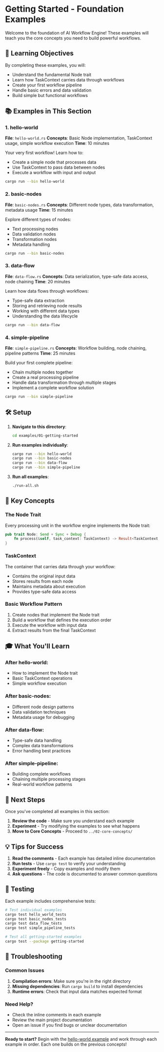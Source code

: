 # Getting Started - Foundation Examples

Welcome to the foundation of AI Workflow Engine! These examples will teach you the core concepts you need to build powerful workflows.

## 🎯 Learning Objectives

By completing these examples, you will:
- Understand the fundamental Node trait
- Learn how TaskContext carries data through workflows
- Create your first workflow pipeline
- Handle basic errors and data validation
- Build simple but functional workflows

## 📚 Examples in This Section

### 1. hello-world
**File**: `hello-world.rs`
**Concepts**: Basic Node implementation, TaskContext usage, simple workflow execution
**Time**: 10 minutes

Your very first workflow! Learn how to:
- Create a simple node that processes data
- Use TaskContext to pass data between nodes
- Execute a workflow with input and output

```bash
cargo run --bin hello-world
```

### 2. basic-nodes
**File**: `basic-nodes.rs`
**Concepts**: Different node types, data transformation, metadata usage
**Time**: 15 minutes

Explore different types of nodes:
- Text processing nodes
- Data validation nodes
- Transformation nodes
- Metadata handling

```bash
cargo run --bin basic-nodes
```

### 3. data-flow
**File**: `data-flow.rs`
**Concepts**: Data serialization, type-safe data access, node chaining
**Time**: 20 minutes

Learn how data flows through workflows:
- Type-safe data extraction
- Storing and retrieving node results
- Working with different data types
- Understanding the data lifecycle

```bash
cargo run --bin data-flow
```

### 4. simple-pipeline
**File**: `simple-pipeline.rs`
**Concepts**: Workflow building, node chaining, pipeline patterns
**Time**: 25 minutes

Build your first complete pipeline:
- Chain multiple nodes together
- Create a real processing pipeline
- Handle data transformation through multiple stages
- Implement a complete workflow solution

```bash
cargo run --bin simple-pipeline
```

## 🛠 Setup

1. **Navigate to this directory**:
   ```bash
   cd examples/01-getting-started
   ```

2. **Run examples individually**:
   ```bash
   cargo run --bin hello-world
   cargo run --bin basic-nodes
   cargo run --bin data-flow
   cargo run --bin simple-pipeline
   ```

3. **Run all examples**:
   ```bash
   ./run-all.sh
   ```

## 📖 Key Concepts

### The Node Trait
Every processing unit in the workflow engine implements the Node trait:

```rust
pub trait Node: Send + Sync + Debug {
    fn process(&self, task_context: TaskContext) -> Result<TaskContext, WorkflowError>;
}
```

### TaskContext
The container that carries data through your workflow:
- Contains the original input data
- Stores results from each node
- Maintains metadata about execution
- Provides type-safe data access

### Basic Workflow Pattern
1. Create nodes that implement the Node trait
2. Build a workflow that defines the execution order
3. Execute the workflow with input data
4. Extract results from the final TaskContext

## 🎓 What You'll Learn

### After hello-world:
- How to implement the Node trait
- Basic TaskContext operations
- Simple workflow execution

### After basic-nodes:
- Different node design patterns
- Data validation techniques
- Metadata usage for debugging

### After data-flow:
- Type-safe data handling
- Complex data transformations
- Error handling best practices

### After simple-pipeline:
- Building complete workflows
- Chaining multiple processing stages
- Real-world workflow patterns

## 🔄 Next Steps

Once you've completed all examples in this section:

1. **Review the code** - Make sure you understand each example
2. **Experiment** - Try modifying the examples to see what happens
3. **Move to Core Concepts** - Proceed to `../02-core-concepts/`

## 💡 Tips for Success

1. **Read the comments** - Each example has detailed inline documentation
2. **Run tests** - Use `cargo test` to verify your understanding
3. **Experiment freely** - Copy examples and modify them
4. **Ask questions** - The code is documented to answer common questions

## 🧪 Testing

Each example includes comprehensive tests:

```bash
# Test individual examples
cargo test hello_world_tests
cargo test basic_nodes_tests
cargo test data_flow_tests
cargo test simple_pipeline_tests

# Test all getting-started examples
cargo test --package getting-started
```

## 🐛 Troubleshooting

### Common Issues

1. **Compilation errors**: Make sure you're in the right directory
2. **Missing dependencies**: Run `cargo build` to install dependencies
3. **Runtime errors**: Check that input data matches expected format

### Need Help?

- Check the inline comments in each example
- Review the main project documentation
- Open an issue if you find bugs or unclear documentation

---

**Ready to start?** Begin with the [hello-world example](hello-world.rs) and work through each example in order. Each one builds on the previous concepts!